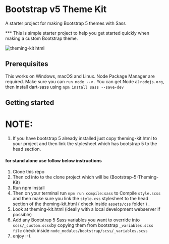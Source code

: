 # Bootstrap v5 Theme Kit

A starter project for making Bootstrap 5 themes with Sass

\*\*\* This is simple starter project to help you get started quickly when making a custom Bootstrap theme.

![theming-kit html](https://user-images.githubusercontent.com/11283502/116907735-a58d7280-ac4a-11eb-8dbd-b905648593f8.png)

## Prerequisites

This works on Windows, macOS and Linux. Node Package Manager are required. Make sure you can `run node --v.` You can get Node at `nodejs.org`, then install dart-sass using `npm install sass --save-dev`

## Getting started

# NOTE:

1. If you have bootstrap 5 already installed just copy theming-kit.html to your project and then link the stylesheet which has bootstrap 5 to the head section.

#### for stand alone use follow below instructions

1. Clone this repo
2. Then cd into to the clone project which will be (Bootstrap-5-Theming-Kit)
3. Run npm install
4. Then on your terminal run `npm run compile:sass` to Compile `style.scss` and then make sure you link the `style.css` stylesheet to the head section of the theming-kit.html ( check inside `assets/css` folder ) .
5. Look at theming-kit.html (ideally with a local development webserver if possible)
6. Add any Bootstrap 5 Sass variables you want to override into `scss/_custom.scss`by copying them from bootstrap `_variables.scss file` check inside `node_modules/bootstrap/scss/_variables.scss`
7. enjoy :-).
